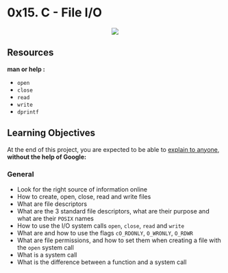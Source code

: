# 0x15. C - File I/O

<p align="center">
	<img size="400" src="https://www.usna.edu/Users/cs/wcbrown/courses/IC221/classes/L09/mixedEx.png">
</p>

## Resources

**man or help :**
- `open`
- `close`
- `read`
- `write`
- `dprintf`

## Learning Objectives

At the end of this project, you are expected to be able to [explain to anyone](https://fs.blog/feynman-technique/), **without the help of Google:**

### General

- Look for the right source of information online
- How to create, open, close, read and write files
- What are file descriptors
- What are the 3 standard file descriptors, what are their purpose and what are their `POSIX` names
- How to use the I/O system calls `open`, `close`, `read` and `write`
- What are and how to use the flags `cO_RDONLY`, `O_WRONLY`, `O_RDWR`
- What are file permissions, and how to set them when creating a file with the `open` system call
- What is a system call
- What is the difference between a function and a system call
